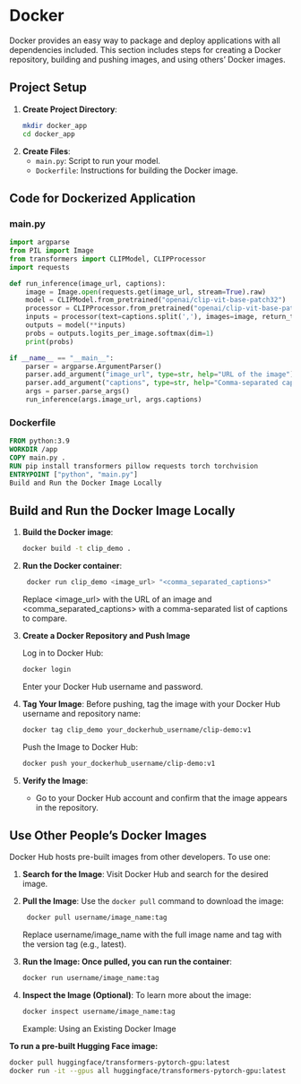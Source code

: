 # Docker

Docker provides an easy way to package and deploy applications with all dependencies included. This section includes steps for creating a Docker repository, building and pushing images, and using others’ Docker images.

## Project Setup

1. **Create Project Directory**:
    ```bash
    mkdir docker_app
    cd docker_app
    ```
2. **Create Files**:
   * `main.py`: Script to run your model.
   * `Dockerfile`: Instructions for building the Docker image.

## Code for Dockerized Application

### main.py
```python
import argparse
from PIL import Image
from transformers import CLIPModel, CLIPProcessor
import requests

def run_inference(image_url, captions):
    image = Image.open(requests.get(image_url, stream=True).raw)
    model = CLIPModel.from_pretrained("openai/clip-vit-base-patch32")
    processor = CLIPProcessor.from_pretrained("openai/clip-vit-base-patch32")
    inputs = processor(text=captions.split(','), images=image, return_tensors="pt")
    outputs = model(**inputs)
    probs = outputs.logits_per_image.softmax(dim=1)
    print(probs)

if __name__ == "__main__":
    parser = argparse.ArgumentParser()
    parser.add_argument("image_url", type=str, help="URL of the image")
    parser.add_argument("captions", type=str, help="Comma-separated captions")
    args = parser.parse_args()
    run_inference(args.image_url, args.captions)
```

### Dockerfile

```Dockerfile
FROM python:3.9
WORKDIR /app
COPY main.py .
RUN pip install transformers pillow requests torch torchvision
ENTRYPOINT ["python", "main.py"]
Build and Run the Docker Image Locally
```
## Build and Run the Docker Image Locally

1. **Build the Docker image**:
    ```bash
    docker build -t clip_demo .
    ```

2. **Run the Docker container**:
   ```bash
    docker run clip_demo <image_url> "<comma_separated_captions>"
    ```
    Replace <image_url> with the URL of an image and <comma_separated_captions> with a comma-separated list of captions to compare.

3. **Create a Docker Repository and Push Image**

    Log in to Docker Hub:
    ```bash
    docker login
    ```
   Enter your Docker Hub username and password.

4. **Tag Your Image**:
    Before pushing, tag the image with your Docker Hub username and repository name:
    ```bash
    docker tag clip_demo your_dockerhub_username/clip-demo:v1
    ```
    Push the Image to Docker Hub:
    ```bash
    docker push your_dockerhub_username/clip-demo:v1
    ```
5. **Verify the Image**:
   * Go to your Docker Hub account and confirm that the image appears in the repository.

## Use Other People’s Docker Images

Docker Hub hosts pre-built images from other developers. To use one:

1. **Search for the Image**:
   Visit Docker Hub and search for the desired image.

2. **Pull the Image**:
   Use the `docker pull` command to download the image:
   ```bash
    docker pull username/image_name:tag
    ```
    Replace username/image_name with the full image name and tag with the version tag (e.g., latest).

3. **Run the Image: Once pulled, you can run the container**:
    ```bash
    docker run username/image_name:tag
    ```
4. **Inspect the Image (Optional)**:
    To learn more about the image:
    ```bash
    docker inspect username/image_name:tag
    ```
    Example: Using an Existing Docker Image


**To run a pre-built Hugging Face image:**
```bash
docker pull huggingface/transformers-pytorch-gpu:latest
docker run -it --gpus all huggingface/transformers-pytorch-gpu:latest
```